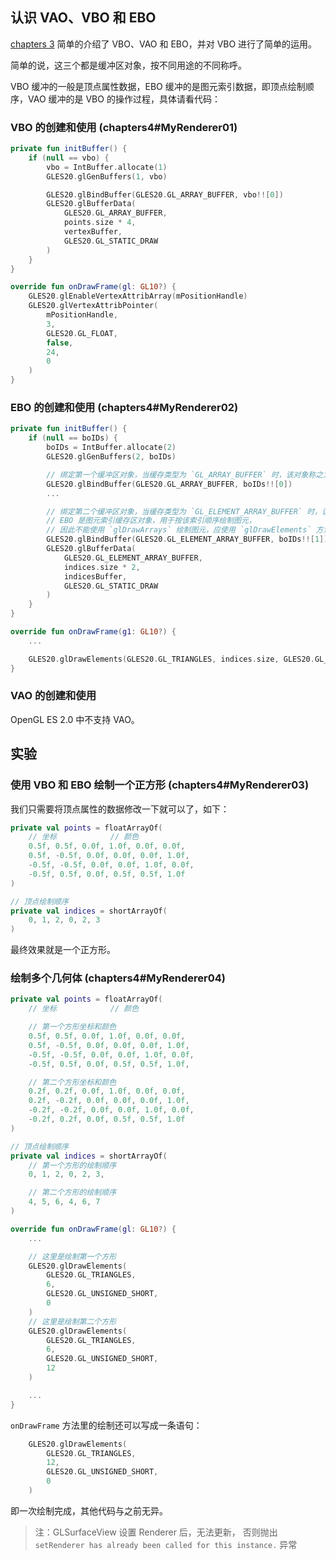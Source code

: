 ## 认识 VAO、VBO 和 EBO

[chapters 3](https://github.com/excing/AndroidOpenGLES20Demo/tree/master/app/src/main/java/me/excq/androidopengles20demo/chapters3) 简单的介绍了 VBO、VAO 和 EBO，并对 VBO 进行了简单的运用。

简单的说，这三个都是缓冲区对象，按不同用途的不同称呼。

VBO 缓冲的一般是顶点属性数据，EBO 缓冲的是图元索引数据，即顶点绘制顺序，VAO 缓冲的是 VBO 的操作过程，具体请看代码：

### VBO 的创建和使用 (chapters4#MyRenderer01)

```kotlin
private fun initBuffer() {
    if (null == vbo) {
        vbo = IntBuffer.allocate(1)
        GLES20.glGenBuffers(1, vbo)

        GLES20.glBindBuffer(GLES20.GL_ARRAY_BUFFER, vbo!![0])
        GLES20.glBufferData(
            GLES20.GL_ARRAY_BUFFER,
            points.size * 4,
            vertexBuffer,
            GLES20.GL_STATIC_DRAW
        )
    }
}

override fun onDrawFrame(gl: GL10?) {
    GLES20.glEnableVertexAttribArray(mPositionHandle)
    GLES20.glVertexAttribPointer(
        mPositionHandle,
        3,
        GLES20.GL_FLOAT,
        false,
        24,
        0
    )
}
```

### EBO 的创建和使用 (chapters4#MyRenderer02)

```kotlin
private fun initBuffer() {
    if (null == boIDs) {
        boIDs = IntBuffer.allocate(2)
        GLES20.glGenBuffers(2, boIDs)

        // 绑定第一个缓冲区对象，当缓存类型为 `GL_ARRAY_BUFFER` 时，该对象称之为 VBO
        GLES20.glBindBuffer(GLES20.GL_ARRAY_BUFFER, boIDs!![0])
        ...

        // 绑定第二个缓冲区对象，当缓存类型为 `GL_ELEMENT_ARRAY_BUFFER` 时，该对象称之为 EBO
        // EBO 是图元索引缓存区对象，用于按该索引顺序绘制图元，
        // 因此不能使用 `glDrawArrays` 绘制图元，应使用 `glDrawElements` 方法
        GLES20.glBindBuffer(GLES20.GL_ELEMENT_ARRAY_BUFFER, boIDs!![1])
        GLES20.glBufferData(
            GLES20.GL_ELEMENT_ARRAY_BUFFER,
            indices.size * 2,
            indicesBuffer,
            GLES20.GL_STATIC_DRAW
        )
    }
}

override fun onDrawFrame(g1: GL10?) {
    ...

    GLES20.glDrawElements(GLES20.GL_TRIANGLES, indices.size, GLES20.GL_UNSIGNED_SHORT, 0)
}
```

### VAO 的创建和使用

OpenGL ES 2.0 中不支持 VAO。

## 实验

### 使用 VBO 和 EBO 绘制一个正方形 (chapters4#MyRenderer03)

我们只需要将顶点属性的数据修改一下就可以了，如下：

```kotlin
private val points = floatArrayOf(
    // 坐标            // 颜色
    0.5f, 0.5f, 0.0f, 1.0f, 0.0f, 0.0f,
    0.5f, -0.5f, 0.0f, 0.0f, 0.0f, 1.0f,
    -0.5f, -0.5f, 0.0f, 0.0f, 1.0f, 0.0f,
    -0.5f, 0.5f, 0.0f, 0.5f, 0.5f, 1.0f
)

// 顶点绘制顺序
private val indices = shortArrayOf(
    0, 1, 2, 0, 2, 3
)
```

最终效果就是一个正方形。

### 绘制多个几何体 (chapters4#MyRenderer04)

```kotlin
private val points = floatArrayOf(
    // 坐标            // 颜色

    // 第一个方形坐标和颜色
    0.5f, 0.5f, 0.0f, 1.0f, 0.0f, 0.0f,
    0.5f, -0.5f, 0.0f, 0.0f, 0.0f, 1.0f,
    -0.5f, -0.5f, 0.0f, 0.0f, 1.0f, 0.0f,
    -0.5f, 0.5f, 0.0f, 0.5f, 0.5f, 1.0f,

    // 第二个方形坐标和颜色
    0.2f, 0.2f, 0.0f, 1.0f, 0.0f, 0.0f,
    0.2f, -0.2f, 0.0f, 0.0f, 0.0f, 1.0f,
    -0.2f, -0.2f, 0.0f, 0.0f, 1.0f, 0.0f,
    -0.2f, 0.2f, 0.0f, 0.5f, 0.5f, 1.0f
)

// 顶点绘制顺序
private val indices = shortArrayOf(
    // 第一个方形的绘制顺序
    0, 1, 2, 0, 2, 3,

    // 第二个方形的绘制顺序
    4, 5, 6, 4, 6, 7
)

override fun onDrawFrame(gl: GL10?) {
    ...

    // 这里是绘制第一个方形
    GLES20.glDrawElements(
        GLES20.GL_TRIANGLES,
        6,
        GLES20.GL_UNSIGNED_SHORT,
        0
    )
    // 这里是绘制第二个方形
    GLES20.glDrawElements(
        GLES20.GL_TRIANGLES,
        6,
        GLES20.GL_UNSIGNED_SHORT,
        12
    )

    ...
}
```

`onDrawFrame` 方法里的绘制还可以写成一条语句：

```kotlin
    GLES20.glDrawElements(
        GLES20.GL_TRIANGLES,
        12,
        GLES20.GL_UNSIGNED_SHORT,
        0
    )
```

即一次绘制完成，其他代码与之前无异。

> 注：GLSurfaceView 设置 Renderer 后，无法更新，
> 否则抛出 `setRenderer has already been called for this instance.` 异常
